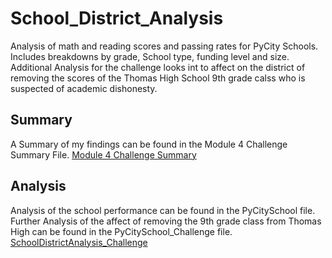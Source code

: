 # School_District_Analysis
Analysis of math and reading scores and passing rates for PyCity Schools.  Includes breakdowns by grade, School type, funding level and size.  Additional Analysis for the challenge looks int to affect on the district of removing the scores of the Thomas High School 9th grade calss who is suspected of academic dishonesty.

## Summary
A Summary of my findings can be found in the Module 4 Challenge Summary File.
[Module 4 Challenge Summary](https://github.com/RudyR32/School_District_Analysis/blob/master/Module%204%20Challenge%20Summary.docx)

## Analysis
Analysis of the school performance can be found in the PyCitySchool file.  Further Analysis of the affect of removing the 9th grade class from Thomas High can be found in the PyCitySchool_Challenge file.
[SchoolDistrictAnalysis_Challenge](https://github.com/RudyR32/School_District_Analysis/blob/master/PyCitySchools_Challenge.ipynb)
